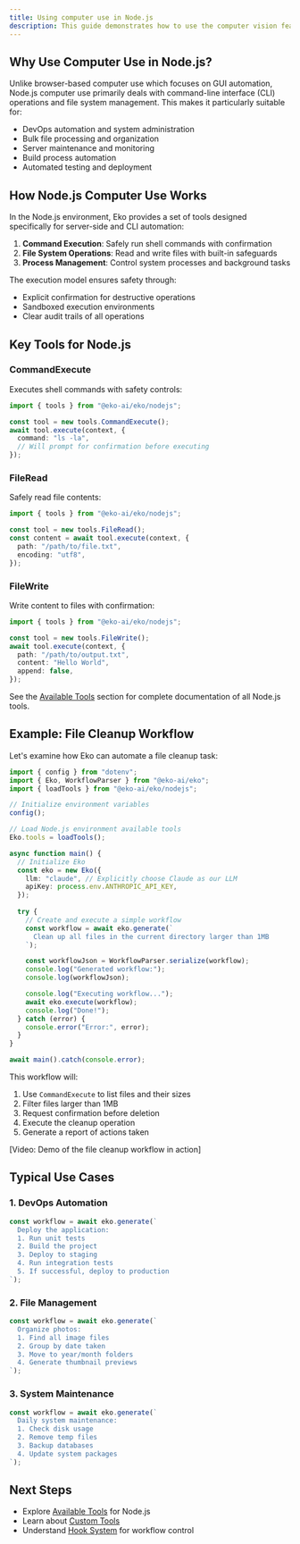 ```yaml
---
title: Using computer use in Node.js
description: This guide demonstrates how to use the computer vision feature with a headless browser in a Node.js environment.
---
```


## Why Use Computer Use in Node.js?

Unlike browser-based computer use which focuses on GUI automation, Node.js computer use primarily deals with command-line interface (CLI) operations and file system management. This makes it particularly suitable for:

- DevOps automation and system administration
- Bulk file processing and organization
- Server maintenance and monitoring
- Build process automation
- Automated testing and deployment

## How Node.js Computer Use Works

In the Node.js environment, Eko provides a set of tools designed specifically for server-side and CLI automation:

1. **Command Execution**: Safely run shell commands with confirmation
2. **File System Operations**: Read and write files with built-in safeguards
3. **Process Management**: Control system processes and background tasks

The execution model ensures safety through:

- Explicit confirmation for destructive operations
- Sandboxed execution environments
- Clear audit trails of all operations

## Key Tools for Node.js

### CommandExecute

Executes shell commands with safety controls:

```typescript
import { tools } from "@eko-ai/eko/nodejs";

const tool = new tools.CommandExecute();
await tool.execute(context, {
  command: "ls -la",
  // Will prompt for confirmation before executing
});
```

### FileRead

Safely read file contents:

```typescript
import { tools } from "@eko-ai/eko/nodejs";

const tool = new tools.FileRead();
const content = await tool.execute(context, {
  path: "/path/to/file.txt",
  encoding: "utf8",
});
```

### FileWrite

Write content to files with confirmation:

```typescript
import { tools } from "@eko-ai/eko/nodejs";

const tool = new tools.FileWrite();
await tool.execute(context, {
  path: "/path/to/output.txt",
  content: "Hello World",
  append: false,
});
```

See the [Available Tools](/docs/tools/available#nodejs) section for complete documentation of all Node.js tools.

## Example: File Cleanup Workflow

Let's examine how Eko can automate a file cleanup task:

```typescript
import { config } from "dotenv";
import { Eko, WorkflowParser } from "@eko-ai/eko";
import { loadTools } from "@eko-ai/eko/nodejs";

// Initialize environment variables
config();

// Load Node.js environment available tools
Eko.tools = loadTools();

async function main() {
  // Initialize Eko
  const eko = new Eko({
    llm: "claude", // Explicitly choose Claude as our LLM
    apiKey: process.env.ANTHROPIC_API_KEY,
  });
  
  try {
    // Create and execute a simple workflow
    const workflow = await eko.generate(`
      Clean up all files in the current directory larger than 1MB
    `);

    const workflowJson = WorkflowParser.serialize(workflow);
    console.log("Generated workflow:");
    console.log(workflowJson);

    console.log("Executing workflow...");
    await eko.execute(workflow);
    console.log("Done!");
  } catch (error) {
    console.error("Error:", error);
  }
}

await main().catch(console.error);
```

This workflow will:

1. Use `CommandExecute` to list files and their sizes
2. Filter files larger than 1MB
3. Request confirmation before deletion
4. Execute the cleanup operation
5. Generate a report of actions taken

[Video: Demo of the file cleanup workflow in action]

## Typical Use Cases

### 1. DevOps Automation

```typescript
const workflow = await eko.generate(`
  Deploy the application:
  1. Run unit tests
  2. Build the project
  3. Deploy to staging
  4. Run integration tests
  5. If successful, deploy to production
`);
```

### 2. File Management

```typescript
const workflow = await eko.generate(`
  Organize photos:
  1. Find all image files
  2. Group by date taken
  3. Move to year/month folders
  4. Generate thumbnail previews
`);
```

### 3. System Maintenance

```typescript
const workflow = await eko.generate(`
  Daily system maintenance:
  1. Check disk usage
  2. Remove temp files
  3. Backup databases
  4. Update system packages
`);
```

## Next Steps

- Explore [Available Tools](/docs/tools/available#nodejs) for Node.js
- Learn about [Custom Tools](/docs/tools/custom)
- Understand [Hook System](/docs/tools/hook) for workflow control
